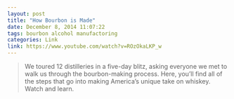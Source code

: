```yaml
---
layout: post
title: "How Bourbon is Made"
date: December 8, 2014 11:07:22
tags: bourbon alcohol manufactoring
categories: Link
link: https://www.youtube.com/watch?v=ROzOkaLKP_w
---
```


> We toured 12 distilleries in a five-day blitz, asking everyone we met to walk us through the bourbon-making process. Here, you’ll find all of the steps that go into making America’s unique take on whiskey. Watch and learn.